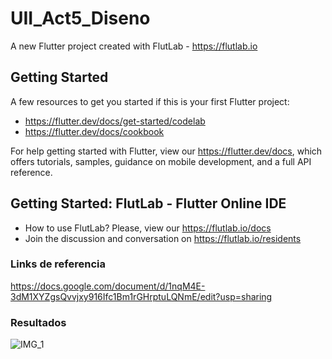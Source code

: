 # UII_Act5_Diseno

A new Flutter project created with FlutLab - https://flutlab.io

## Getting Started

A few resources to get you started if this is your first Flutter project:

- https://flutter.dev/docs/get-started/codelab
- https://flutter.dev/docs/cookbook

For help getting started with Flutter, view our
https://flutter.dev/docs, which offers tutorials,
samples, guidance on mobile development, and a full API reference.

## Getting Started: FlutLab - Flutter Online IDE

- How to use FlutLab? Please, view our https://flutlab.io/docs
- Join the discussion and conversation on https://flutlab.io/residents
  
### Links de referencia
https://docs.google.com/document/d/1nqM4E-3dM1XYZgsQvvjxy916Ifc1Bm1rGHrptuLQNmE/edit?usp=sharing

### Resultados
![IMG_1](https://github.com/JaquelineGalindoHuitron/UII-Act5-Diseno/assets/143548375/b5488663-61ed-4526-b9cd-e64a5857e53c)

